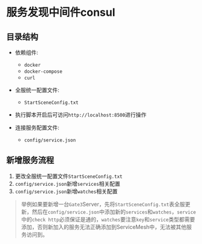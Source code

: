 # 服务发现中间件consul

## 目录结构

- 依赖组件:
    * `docker` 
    * `docker-compose` 
    * `curl`

- 全服统一配置文件:
    * `StartSceneConfig.txt`

- 执行脚本开启后可访问`http://localhost:8500`进行操作

- 连接服务配置文件:
    * `config/service.json`

## 新增服务流程
1. 更改全服统一配置文件`StartSceneConfig.txt`
2. `config/service.json`新增`services`相关配置
3. `config/service.json`新增`watches`相关配置
> 举例如果要新增一台`Gate3`Server，先将`StartSceneConfig.txt`表全服更新，然后在`config/service.json`中添加新的`services`和`watches`，`service`中的`check http`必须保证是通的，`watches`要注意`key`和`service`类型都需要添加，否则新加入的服务无法正确添加到ServiceMesh中，无法被其他服务访问到。